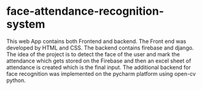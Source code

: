 # face-attendance-recognition-system

This web App contains both Frontend and backend. The Front end was
developed by HTML and CSS. The backend contains firebase and django. The idea
of the project is to detect the face of the user and mark the attendance which
gets stored on the Firebase and then an excel sheet of attendance is created
which is the final input. The additional backend for face recognition was
implemented on the pycharm platform using open-cv python.
